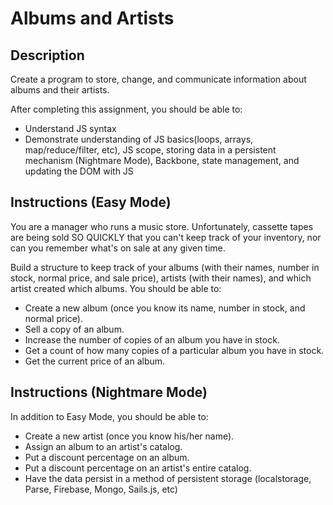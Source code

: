 # Albums and Artists

## Description

Create a program to store, change, and communicate information about albums and their artists.

After completing this assignment, you should be able to:

* Understand JS syntax
* Demonstrate understanding of JS basics(loops, arrays, map/reduce/filter, etc), JS scope, storing data in a persistent mechanism (Nightmare Mode), Backbone, state management, and updating the DOM with JS

## Instructions (Easy Mode)

You are a manager who runs a music store.  Unfortunately, cassette tapes are being sold SO QUICKLY that you can't keep track of your inventory, nor can you remember what's on sale at any given time.

Build a structure to keep track of your albums (with their names, number in stock, normal price, and sale price), artists (with their names), and which artist created which albums.  You should be able to:

* Create a new album (once you know its name, number in stock, and normal price).
* Sell a copy of an album.
* Increase the number of copies of an album you have in stock.
* Get a count of how many copies of a particular album you have in stock.
* Get the current price of an album.

## Instructions (Nightmare Mode)

In addition to Easy Mode, you should be able to:

* Create a new artist (once you know his/her name).
* Assign an album to an artist's catalog.
* Put a discount percentage on an album.
* Put a discount percentage on an artist's entire catalog.
* Have the data persist in a method of persistent storage (localstorage, Parse, Firebase, Mongo, Sails.js, etc)